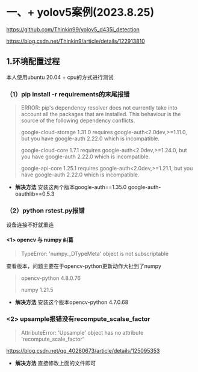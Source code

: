 # 一、+ yolov5案例(2023.8.25)
https://github.com/Thinkin99/yolov5_d435i_detection

https://blog.csdn.net/Thinkin9/article/details/122913810

## 1.环境配置过程
本人使用ubuntu 20.04 + cpu的方式进行测试

### （1）pip install -r requirements的末尾报错
> ERROR: pip's dependency resolver does not currently take into account all the packages that are installed. This behaviour is the source of the following dependency conflicts.
> 
> google-cloud-storage 1.31.0 requires google-auth<2.0dev,>=1.11.0, but you have google-auth 2.22.0 which is incompatible.
> 
> google-cloud-core 1.7.1 requires google-auth<2.0dev,>=1.24.0, but you have google-auth 2.22.0 which is incompatible.
> 
> google-api-core 1.25.1 requires google-auth<2.0dev,>=1.21.1, but you have google-auth 2.22.0 which is incompatible.

- **解决方法**
安装这两个版本google-auth==1.35.0 google-auth-oauthlib==0.5.3

### （2）python rstest.py报错
设备连接不好就重连

#### <1> opencv 与 numpy 纠葛
> TypeError: 'numpy._DTypeMeta' object is not subscriptable

查看版本，问题主要在于opencv-python更新动作大扯到了numpy
> opencv-python                 4.8.0.76
> 
> numpy                         1.21.5

- **解决方法**
安装这个版本opencv-python 4.7.0.68

### <2> upsample报错没有recompute_scalse_factor
> AttributeError: 'Upsample' object has no attribute 'recompute_scale_factor'

https://blog.csdn.net/qq_40280673/article/details/125095353

- **解决方法**
直接修改上面的文件即可
